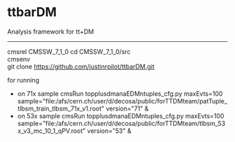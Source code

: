 ttbarDM
=======

Analysis framework for tt+DM

----------------------------

cmsrel CMSSW_7_1_0
cd CMSSW_7_1_0/src  
cmsenv  
git clone https://github.com/justinrpilot/ttbarDM.git

for running
- on 71x sample
  cmsRun topplusdmanaEDMntuples_cfg.py maxEvts=100 sample="file:/afs/cern.ch/user/d/decosa/public/forTTDMteam/patTuple_tlbsm_train_tlbsm_71x_v1.root" version="71" &
- on 53x sample
  cmsRun topplusdmanaEDMntuples_cfg.py maxEvts=100 sample="file:/afs/cern.ch/user/d/decosa/public/forTTDMteam/tlbsm_53x_v3_mc_10_1_qPV.root" version="53" &